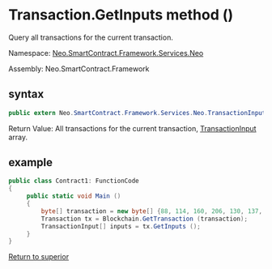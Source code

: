 # Transaction.GetInputs method ()

Query all transactions for the current transaction.

Namespace: [Neo.SmartContract.Framework.Services.Neo](../../neo.md)

Assembly: Neo.SmartContract.Framework

## syntax

```c#
public extern Neo.SmartContract.Framework.Services.Neo.TransactionInput[] GetInputs ()
```

Return Value: All transactions for the current transaction, [TransactionInput](../TransactionInput.md) array.

## example

```c#
public class Contract1: FunctionCode
{
     public static void Main ()
     {
         byte[] transaction = new byte[] {88, 114, 160, 206, 130, 137, 41, 94, 119, 120, 242, 71, 232, 244, 3, 20, 165, 69, 182, 106, 185, 119, 239, 183, 65, 174, 220, 157, 251, 28, 215};
         Transaction tx = Blockchain.GetTransaction (transaction);
         TransactionInput[] inputs = tx.GetInputs ();
     }
}

```



[Return to superior](../Transaction.md)
